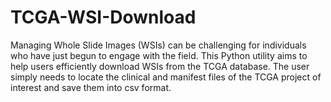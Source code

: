 # TCGA-WSI-Download

Managing Whole Slide Images (WSIs) can be challenging for individuals who have just begun to engage with the field. This Python utility aims to help users efficiently download WSIs from the TCGA database. The user simply needs to locate the clinical and manifest files of the TCGA project of interest and save them into csv format. 
